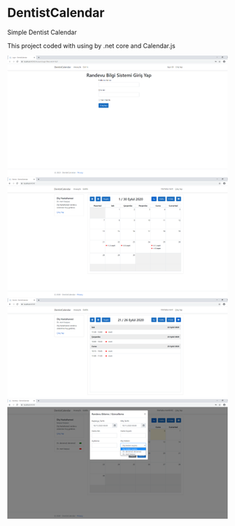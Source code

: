 # DentistCalendar
Simple Dentist Calendar

This project coded with using by .net core and Calendar.js




![GitHub Logo](Screenshots/1.png)
![GitHub Logo](Screenshots/2.png)
![GitHub Logo](Screenshots/3.png)
![GitHub Logo](Screenshots/4.png)
